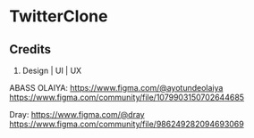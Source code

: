 TwitterClone
===============



Credits
----------
1. Design | UI | UX

ABASS OLAIYA: 
https://www.figma.com/@ayotundeolaiya
https://www.figma.com/community/file/1079903150702644685

Dray:
https://www.figma.com/@dray
https://www.figma.com/community/file/986249282094693069

